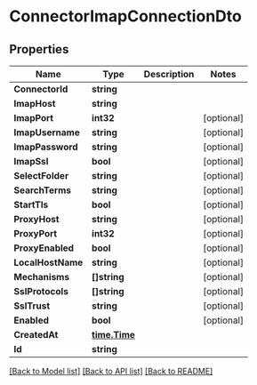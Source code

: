 # ConnectorImapConnectionDto

## Properties

Name | Type | Description | Notes
------------ | ------------- | ------------- | -------------
**ConnectorId** | **string** |  | 
**ImapHost** | **string** |  | 
**ImapPort** | **int32** |  | [optional] 
**ImapUsername** | **string** |  | [optional] 
**ImapPassword** | **string** |  | [optional] 
**ImapSsl** | **bool** |  | [optional] 
**SelectFolder** | **string** |  | [optional] 
**SearchTerms** | **string** |  | [optional] 
**StartTls** | **bool** |  | [optional] 
**ProxyHost** | **string** |  | [optional] 
**ProxyPort** | **int32** |  | [optional] 
**ProxyEnabled** | **bool** |  | [optional] 
**LocalHostName** | **string** |  | [optional] 
**Mechanisms** | **[]string** |  | [optional] 
**SslProtocols** | **[]string** |  | [optional] 
**SslTrust** | **string** |  | [optional] 
**Enabled** | **bool** |  | [optional] 
**CreatedAt** | [**time.Time**](time.Time) |  | 
**Id** | **string** |  | 

[[Back to Model list]](../README#documentation-for-models) [[Back to API list]](../README#documentation-for-api-endpoints) [[Back to README]](../README)


